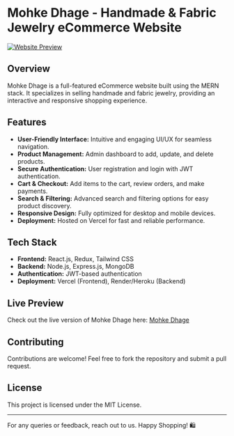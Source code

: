 # Mohke Dhage - Handmade & Fabric Jewelry eCommerce Website

[![Website Preview](https://mohkedhage.vercel.app/)](https://mohkedhage.vercel.app/)

## Overview
Mohke Dhage is a full-featured eCommerce website built using the MERN stack. It specializes in selling handmade and fabric jewelry, providing an interactive and responsive shopping experience.

## Features
- **User-Friendly Interface:** Intuitive and engaging UI/UX for seamless navigation.
- **Product Management:** Admin dashboard to add, update, and delete products.
- **Secure Authentication:** User registration and login with JWT authentication.
- **Cart & Checkout:** Add items to the cart, review orders, and make payments.
- **Search & Filtering:** Advanced search and filtering options for easy product discovery.
- **Responsive Design:** Fully optimized for desktop and mobile devices.
- **Deployment:** Hosted on Vercel for fast and reliable performance.

## Tech Stack
- **Frontend:** React.js, Redux, Tailwind CSS
- **Backend:** Node.js, Express.js, MongoDB
- **Authentication:** JWT-based authentication
- **Deployment:** Vercel (Frontend), Render/Heroku (Backend)

## Live Preview
Check out the live version of Mohke Dhage here: [Mohke Dhage](https://mohkedhage.vercel.app/)

## Contributing
Contributions are welcome! Feel free to fork the repository and submit a pull request.

## License
This project is licensed under the MIT License.

---

For any queries or feedback, reach out to us. Happy Shopping! 🛍️
